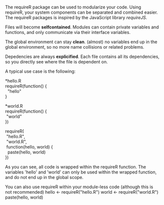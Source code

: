 The requireR package can be used to modularize your code. Using requireR, your system components can be separated and combined easier. The requireR packages is inspired by the JavaScript library *requireJS*. 

Files will become **selfcontained**. Modules can contain private variables and functions, and only communicate via their interface variables.

The global environment can stay **clean**. (almost) no variables end up in the global environment, so no more name collisions or related problems.

Depedencies are always **explicified**. Each file contains all its dependencies, so you directly see where the file is dependent on.

A typical use case is the following:

*hello.R<br>
requireR(function() {<br>
&nbsp;&nbsp;"hello"<br>
}<br>

*world.R<br>
requireR(function() {<br>
&nbsp;"world"<br>
})<br>

requireR(<br>
&nbsp;"hello.R",<br>
&nbsp;"world.R",<br>
&nbsp;function(hello, world) {<br>
&nbsp;&nbsp;paste(hello, world)<br>
})<br>

As you can see, all code is wrapped within the requireR function. The variables 'hello' and 'world' can only be used within the wrapped function, and do not end up in the global scope.

You can also use requireR within your module-less code (although this is not recommended)
hello <- requireR("hello.R")
world <- requireR("world.R")
paste(hello, world)
